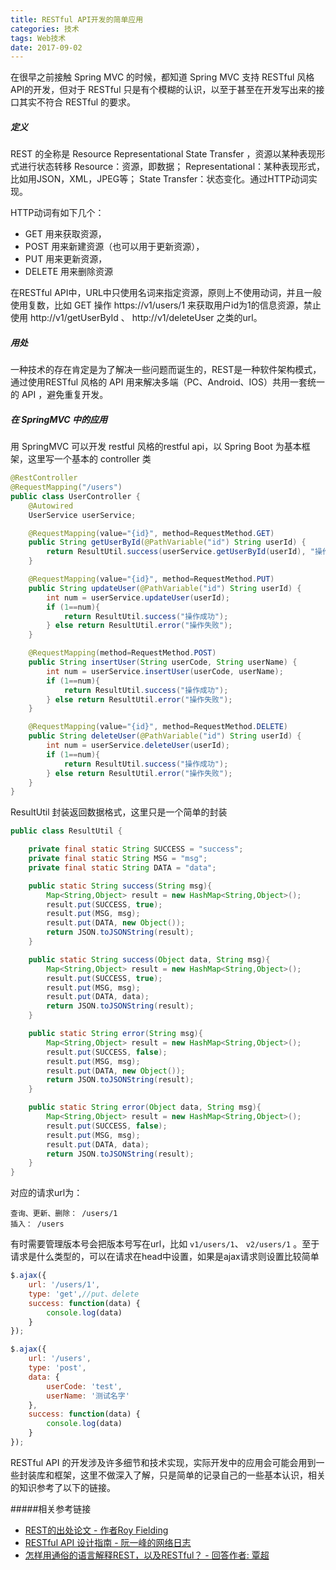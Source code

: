 ```yaml
---
title: RESTful API开发的简单应用
categories: 技术
tags: Web技术
date: 2017-09-02
---
```


在很早之前接触 Spring MVC 的时候，都知道 Spring MVC 支持 RESTful 风格API的开发，但对于 RESTful 只是有个模糊的认识，以至于甚至在开发写出来的接口其实不符合 RESTful 的要求。
##### 定义
REST 的全称是 Resource Representational State Transfer ，资源以某种表现形式进行状态转移
Resource：资源，即数据；
Representational：某种表现形式，比如用JSON，XML，JPEG等；
State Transfer：状态变化。通过HTTP动词实现。
<!--more-->
HTTP动词有如下几个：
- GET    用来获取资源，
- POST  用来新建资源（也可以用于更新资源），
- PUT    用来更新资源，
- DELETE  用来删除资源

在RESTful API中，URL中只使用名词来指定资源，原则上不使用动词，并且一般使用复数，比如 GET 操作 https://v1/users/1 来获取用户id为1的信息资源，禁止使用 http://v1/getUserById 、 http://v1/deleteUser 之类的url。

##### 用处
一种技术的存在肯定是为了解决一些问题而诞生的，REST是一种软件架构模式，通过使用RESTful 风格的 API 用来解决多端（PC、Android、IOS）共用一套统一的 API ，避免重复开发。

##### 在 SpringMVC 中的应用
用 SpringMVC 可以开发 restful 风格的restful api，以 Spring Boot 为基本框架，这里写一个基本的 controller 类
```java
@RestController
@RequestMapping("/users")
public class UserController {
    @Autowired
    UserService userService;

    @RequestMapping(value="{id}", method=RequestMethod.GET)
    public String getUserById(@PathVariable("id") String userId) {
        return ResultUtil.success(userService.getUserById(userId), "操作成功");
    }

    @RequestMapping(value="{id}", method=RequestMethod.PUT)
    public String updateUser(@PathVariable("id") String userId) {
        int num = userService.updateUser(userId);
        if (1==num){
            return ResultUtil.success("操作成功");
        } else return ResultUtil.error("操作失败");
    }

    @RequestMapping(method=RequestMethod.POST)
    public String insertUser(String userCode, String userName) {
        int num = userService.insertUser(userCode, userName);
        if (1==num){
            return ResultUtil.success("操作成功");
        } else return ResultUtil.error("操作失败");
    }

    @RequestMapping(value="{id}", method=RequestMethod.DELETE)
    public String deleteUser(@PathVariable("id") String userId) {
        int num = userService.deleteUser(userId);
        if (1==num){
            return ResultUtil.success("操作成功");
        } else return ResultUtil.error("操作失败");
    }
}

```
ResultUtil 封装返回数据格式，这里只是一个简单的封装
```java
public class ResultUtil {

    private final static String SUCCESS = "success";
    private final static String MSG = "msg";
    private final static String DATA = "data";

    public static String success(String msg){
        Map<String,Object> result = new HashMap<String,Object>();
        result.put(SUCCESS, true);
        result.put(MSG, msg);
        result.put(DATA, new Object());
        return JSON.toJSONString(result);
    }

    public static String success(Object data, String msg){
        Map<String,Object> result = new HashMap<String,Object>();
        result.put(SUCCESS, true);
        result.put(MSG, msg);
        result.put(DATA, data);
        return JSON.toJSONString(result);
    }

    public static String error(String msg){
        Map<String,Object> result = new HashMap<String,Object>();
        result.put(SUCCESS, false);
        result.put(MSG, msg);
        result.put(DATA, new Object());
        return JSON.toJSONString(result);
    }

    public static String error(Object data, String msg){
        Map<String,Object> result = new HashMap<String,Object>();
        result.put(SUCCESS, false);
        result.put(MSG, msg);
        result.put(DATA, data);
        return JSON.toJSONString(result);
    }
}
```

对应的请求url为：
```
查询、更新、删除： /users/1
插入： /users
```
有时需要管理版本号会把版本号写在url，比如 `v1/users/1`、 `v2/users/1` 。至于请求是什么类型的，可以在请求在head中设置，如果是ajax请求则设置比较简单
```javascript
$.ajax({
    url: '/users/1',
    type: 'get',//put、delete
    success: function(data) {
        console.log(data)
    }
});

$.ajax({
    url: '/users',
    type: 'post',
    data: {
        userCode: 'test',
        userName: '测试名字'
    },
    success: function(data) {
        console.log(data)
    }
});
```

RESTful API 的开发涉及许多细节和技术实现，实际开发中的应用会可能会用到一些封装库和框架，这里不做深入了解，只是简单的记录自己的一些基本认识，相关的知识参考了以下的链接。

#####相关参考链接
- [REST的出处论文 - 作者Roy Fielding](http://www.ics.uci.edu/~fielding/pubs/dissertation/top.htm)
- [RESTful API 设计指南 - 阮一峰的网络日志](http://www.ruanyifeng.com/blog/2014/05/restful_api.html)
- [怎样用通俗的语言解释REST，以及RESTful？ - 回答作者: 覃超](https://zhihu.com/question/28557115/answer/48094438)

